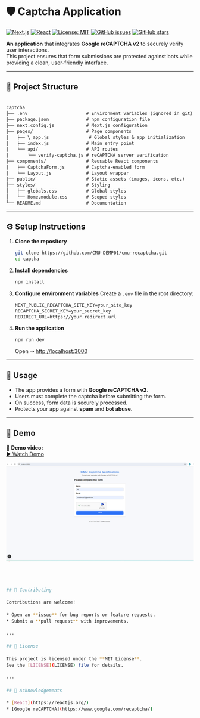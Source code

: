 
# 🛡️ Captcha Application

[![Next.js](https://img.shields.io/badge/Next.js-15-black?logo=next.js)](https://nextjs.org/)
[![React](https://img.shields.io/badge/React-18-61dafb?logo=react)](https://reactjs.org/)
[![License: MIT](https://img.shields.io/badge/License-MIT-yellow.svg)](LICENSE)
[![GitHub issues](https://img.shields.io/github/issues/CMU-DEMP01/cmu-recaptcha)](https://github.com/CMU-DEMP01/cmu-recaptcha/issues)
[![GitHub stars](https://img.shields.io/github/stars/CMU-DEMP01/cmu-recaptcha)](https://github.com/CMU-DEMP01/cmu-recaptcha/stargazers)

**An application** that integrates **Google reCAPTCHA v2** to securely verify user interactions.  
This project ensures that form submissions are protected against bots while providing a clean, user-friendly interface.

---

## 📂 Project Structure

```

captcha
├── .env                      # Environment variables (ignored in git)
├── package.json              # npm configuration file
├── next.config.js            # Next.js configuration
├── pages/                    # Page components
│   ├── \_app.js               # Global styles & app initialization
│   ├── index.js              # Main entry point
│   └── api/                  # API routes
│       └── verify-captcha.js # reCAPTCHA server verification
├── components/               # Reusable React components
│   ├── CaptchaForm.js        # Captcha-enabled form
│   └── Layout.js             # Layout wrapper
├── public/                   # Static assets (images, icons, etc.)
├── styles/                   # Styling
│   ├── globals.css           # Global styles
│   └── Home.module.css       # Scoped styles
└── README.md                 # Documentation

````

---

## ⚙️ Setup Instructions

1. **Clone the repository**
   ```sh
   git clone https://github.com/CMU-DEMP01/cmu-recaptcha.git
   cd capcha


2. **Install dependencies**

   ```sh
   npm install
   ```

3. **Configure environment variables**
   Create a `.env` file in the root directory:

   ```env
   NEXT_PUBLIC_RECAPTCHA_SITE_KEY=your_site_key
   RECAPTCHA_SECRET_KEY=your_secret_key
   REDIRECT_URL=https://your.redirect.url
   ```

4. **Run the application**

   ```sh
   npm run dev
   ```

   Open ➝ [http://localhost:3000](http://localhost:3000)

---

## 🚀 Usage

* The app provides a form with **Google reCAPTCHA v2**.
* Users must complete the captcha before submitting the form.
* On success, form data is securely processed.
* Protects your app against **spam** and **bot abuse**.

---

## 📸 Demo

🎥 **Demo video:**  
[▶️ Watch Demo](https://github.com/CMU-DEMP01/cmu-recaptcha/raw/master/Recaptcha.mp4)  

![App Screenshot](https://github.com/CMU-DEMP01/cmu-recaptcha/raw/master/pages/screenshot.png)

 
```bash



## 🤝 Contributing

Contributions are welcome!

* Open an **issue** for bug reports or feature requests.
* Submit a **pull request** with improvements.

---

## 📜 License

This project is licensed under the **MIT License**.
See the [LICENSE](LICENSE) file for details.

---

## 🌟 Acknowledgements

* [React](https://reactjs.org/)
* [Google reCAPTCHA](https://www.google.com/recaptcha/)


